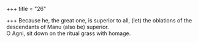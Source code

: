 +++
title = "26"

+++
Because he, the great one, is superior to all, (let) the oblations of the  descendants of Manu (also be) superior.  
O Agni, sit down on the ritual grass with homage.  